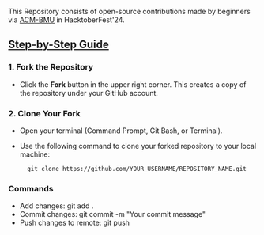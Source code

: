 
This Repository consists of open-source contributions made by beginners via [ACM-BMU](https://acmbmu.com/) in HacktoberFest'24.


## [Step-by-Step Guide](https://docs.google.com/document/d/1Q0moGncnVrqtyNK9egjHNQQZ55evcllL1xVMo-tvdlA/edit?usp=sharing)

### 1. Fork the Repository
- Click the **Fork** button in the upper right corner. This creates a copy of the repository under your GitHub account.

### 2. Clone Your Fork
- Open your terminal (Command Prompt, Git Bash, or Terminal).
- Use the following command to clone your forked repository to your local machine:
  
        git clone https://github.com/YOUR_USERNAME/REPOSITORY_NAME.git

### Commands
- Add changes: git add .
- Commit changes: git commit -m "Your commit message"
- Push changes to remote: git push

